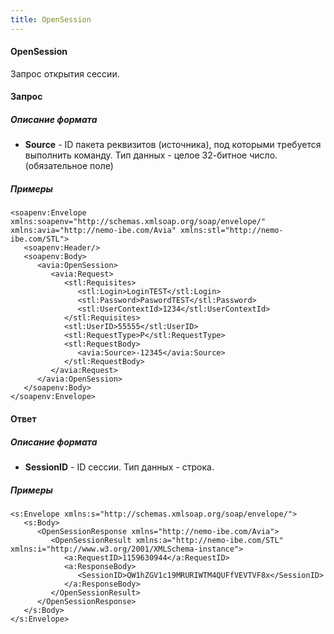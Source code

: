 ```yaml
---
title: OpenSession
---
```


#### OpenSession

Запрос открытия сессии.

#### Запрос

##### Описание формата

-   **Source** - ID пакета реквизитов (источника), под которыми требуется выполнить команду. Тип данных - целое 32-битное число. (обязательное поле)
##### Примеры

```
<soapenv:Envelope xmlns:soapenv="http://schemas.xmlsoap.org/soap/envelope/" xmlns:avia="http://nemo-ibe.com/Avia" xmlns:stl="http://nemo-ibe.com/STL">
   <soapenv:Header/>
   <soapenv:Body>
      <avia:OpenSession>
         <avia:Request>
            <stl:Requisites>
               <stl:Login>LoginTEST</stl:Login>
               <stl:Password>PaswordTEST</stl:Password>
               <stl:UserContextId>1234</stl:UserContextId>
            </stl:Requisites>
            <stl:UserID>55555</stl:UserID>
            <stl:RequestType>Р</stl:RequestType>
            <stl:RequestBody>
               <avia:Source>-12345</avia:Source>
            </stl:RequestBody>
         </avia:Request>
      </avia:OpenSession>
   </soapenv:Body>
</soapenv:Envelope>
```

#### Ответ

##### Описание формата

-   **SessionID** - ID сессии. Тип данных - строка.

##### Примеры

```
<s:Envelope xmlns:s="http://schemas.xmlsoap.org/soap/envelope/">
   <s:Body>
      <OpenSessionResponse xmlns="http://nemo-ibe.com/Avia">
         <OpenSessionResult xmlns:a="http://nemo-ibe.com/STL" xmlns:i="http://www.w3.org/2001/XMLSchema-instance">
            <a:RequestID>1159630944</a:RequestID>
            <a:ResponseBody>
               <SessionID>QW1hZGV1c19MRURIWTM4QUFfVEVTVF8x</SessionID>
            </a:ResponseBody>
         </OpenSessionResult>
      </OpenSessionResponse>
   </s:Body>
</s:Envelope>
```